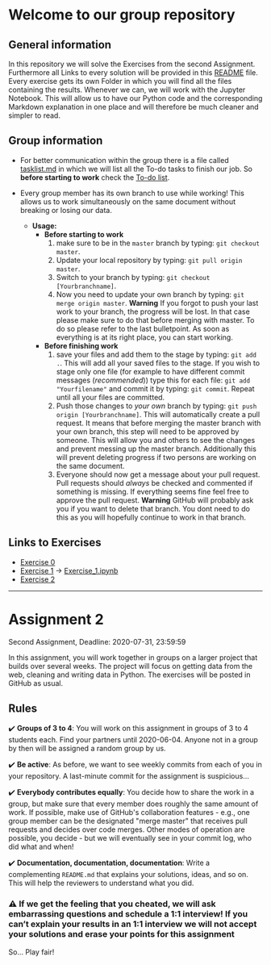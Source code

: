 # Welcome to our group repository

## General information

In this repository we will solve the Exercises from the second Assignment.
Furthermore all Links to every solution will be provided in this [README](./README.md) file.
Every exercise gets its own Folder in which you will find all the files containing the results. Whenever we can, we will work with the Jupyter Notebook. This will allow us to have our Python code and the corresponding Markdown explanation in one place and will therefore be much cleaner and simpler to read.

## Group information

* For better communication within the group there is a file called [tasklist.md](./tasklist.md) in which we will list all the To-do tasks to finish our job. So **before starting to work** check the [To-do list](./tasklist.md).

* Every group member has its own branch to use while working! This allows us to work simultaneously on the same document without breaking or losing our data.
  * **Usage:**
    * **Before starting to work**
      1. make sure to be in the `master` branch by typing: `git checkout master`.
      2. Update your local repository by typing: `git pull origin master`.
      3. Switch to your branch by typing: `git checkout [Yourbranchname]`.
      4. Now you need to update your own branch by typing: `git merge origin master`. **Warning** If you forgot to push your last work to your branch, the progress will be lost. In that case please make sure to do that before merging with master. To do so please refer to the last bulletpoint. As soon as everything is at its right place, you can start working.
    * **Before finishing work**
      1. save your files and add them to the stage by typing: `git add .`. This will add all your saved files to the stage. If you wish to stage only one file (for example to have different commit messages (*recommended*)) type this for each file: `git add "Yourfilename"` and commit it by typing: `git commit`. Repeat until all your files are committed.
      2. Push those changes to *your own* branch by typing: `git push origin [Yourbranchname]`. This will automatically create a pull request. It means that before merging the master branch with your own branch, this step will need to be approved by someone. This will allow you and others to see the changes and prevent messing up the master branch. Additionally this will prevent deleting progress if two persons are working on the same document.
      3. Everyone should now get a message about your pull request. Pull requests should *always* be checked and commented if something is missing. If everything seems fine feel free to approve the pull request. **Warning** GitHub will probably ask you if you want to delete that branch. You dont need to do this as you will hopefully continue to work in that branch.

## Links to Exercises

* [Exercise 0](./Exercise_0)
* [Exercise 1](./Exercise_1) &rarr; [Exercise_1.ipynb](./Exercise_1/Exercise_1.ipynb)
* [Exercise 2](./Exercise_2)

___

# Assignment 2

Second Assignment, Deadline: 2020-07-31, 23:59:59

In this assignment, you will work together in groups on a larger project that builds over several weeks.
The project will focus on getting data from the web, cleaning and writing data in Python.
The exercises will be posted in GitHub as usual.

## Rules

:heavy_check_mark: **Groups of 3 to 4**: You will work on this assignment in groups of 3 to 4 students each. Find your partners until 2020-06-04. Anyone not in a group by then will be assigned a random group by us.

:heavy_check_mark: **Be active**: As before, we want to see weekly commits from each of you in your repository. A last-minute commit for the assignment is suspicious...

:heavy_check_mark: **Everybody contributes equally**: You decide how to share the work in a group, but make sure that every member does roughly the same amount of work. If possible, make use of GitHub's collaboration features - e.g., one group member can be the designated "merge master" that receives pull requests and decides over code merges. Other modes of operation are possible, you decide - but we will eventually see in your commit log, who did what and when!

:heavy_check_mark: **Documentation, documentation, documentation**: Write a complementing `README.md` that explains your solutions, ideas, and so on. This will help the reviewers to understand what you did.

### :warning: If we get the feeling that you cheated, we will ask embarrassing questions and schedule a 1:1 interview! If you can’t explain your results in an 1:1 interview we will not accept your solutions and erase your points for this assignment

So... Play fair!
